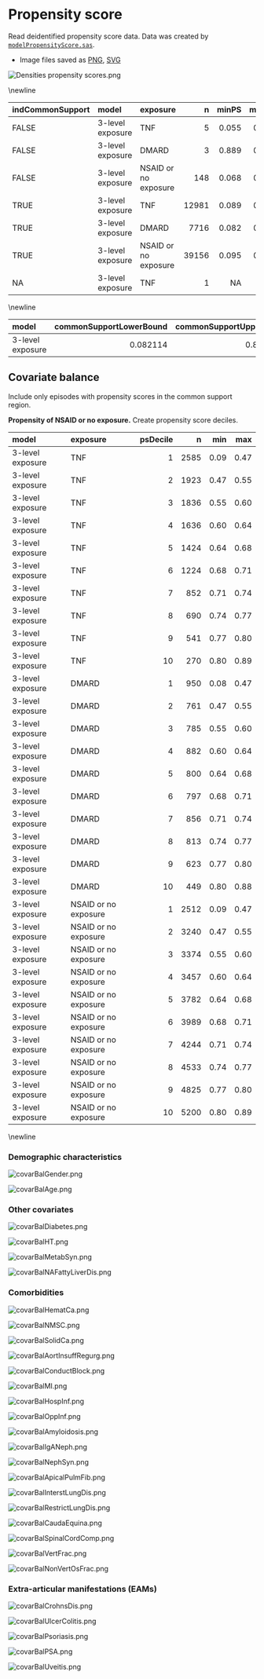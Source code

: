 # Propensity score

Read deidentified propensity score data.
Data was created by [`modelPropensityScore.sas`](../scripts/modelPropensityScore.sas).

* Image files saved as [PNG](../figures/densityPS.png), [SVG](../figures/densityPS.svg)

![Densities propensity scores.png](../figures/densityPS.png)



\newline


|indCommonSupport |model            |exposure             |     n| minPS| maxPS| minIPTW| maxIPTW|
|:----------------|:----------------|:--------------------|-----:|-----:|-----:|-------:|-------:|
|FALSE            |3-level exposure |TNF                  |     5| 0.055| 0.080|   1.058|   1.087|
|FALSE            |3-level exposure |DMARD                |     3| 0.889| 0.914|   9.011|  11.634|
|FALSE            |3-level exposure |NSAID or no exposure |   148| 0.068| 0.930|   1.075|  14.761|
|TRUE             |3-level exposure |TNF                  | 12981| 0.089| 0.886|   1.097|   8.760|
|TRUE             |3-level exposure |DMARD                |  7716| 0.082| 0.885|   1.089|   8.687|
|TRUE             |3-level exposure |NSAID or no exposure | 39156| 0.095| 0.886|   1.129|  10.572|
|NA               |3-level exposure |TNF                  |     1|    NA|    NA|      NA|      NA|

\newline


|model            | commonSupportLowerBound| commonSupportUpperBound|
|:----------------|-----------------------:|-----------------------:|
|3-level exposure |                0.082114|               0.8858425|




## Covariate balance

Include only episodes with propensity scores in the common support region.



**Propensity of NSAID or no exposure.**
Create propensity score deciles.


|model            |exposure             | psDecile|    n|  min|  max|
|:----------------|:--------------------|--------:|----:|----:|----:|
|3-level exposure |TNF                  |        1| 2585| 0.09| 0.47|
|3-level exposure |TNF                  |        2| 1923| 0.47| 0.55|
|3-level exposure |TNF                  |        3| 1836| 0.55| 0.60|
|3-level exposure |TNF                  |        4| 1636| 0.60| 0.64|
|3-level exposure |TNF                  |        5| 1424| 0.64| 0.68|
|3-level exposure |TNF                  |        6| 1224| 0.68| 0.71|
|3-level exposure |TNF                  |        7|  852| 0.71| 0.74|
|3-level exposure |TNF                  |        8|  690| 0.74| 0.77|
|3-level exposure |TNF                  |        9|  541| 0.77| 0.80|
|3-level exposure |TNF                  |       10|  270| 0.80| 0.89|
|3-level exposure |DMARD                |        1|  950| 0.08| 0.47|
|3-level exposure |DMARD                |        2|  761| 0.47| 0.55|
|3-level exposure |DMARD                |        3|  785| 0.55| 0.60|
|3-level exposure |DMARD                |        4|  882| 0.60| 0.64|
|3-level exposure |DMARD                |        5|  800| 0.64| 0.68|
|3-level exposure |DMARD                |        6|  797| 0.68| 0.71|
|3-level exposure |DMARD                |        7|  856| 0.71| 0.74|
|3-level exposure |DMARD                |        8|  813| 0.74| 0.77|
|3-level exposure |DMARD                |        9|  623| 0.77| 0.80|
|3-level exposure |DMARD                |       10|  449| 0.80| 0.88|
|3-level exposure |NSAID or no exposure |        1| 2512| 0.09| 0.47|
|3-level exposure |NSAID or no exposure |        2| 3240| 0.47| 0.55|
|3-level exposure |NSAID or no exposure |        3| 3374| 0.55| 0.60|
|3-level exposure |NSAID or no exposure |        4| 3457| 0.60| 0.64|
|3-level exposure |NSAID or no exposure |        5| 3782| 0.64| 0.68|
|3-level exposure |NSAID or no exposure |        6| 3989| 0.68| 0.71|
|3-level exposure |NSAID or no exposure |        7| 4244| 0.71| 0.74|
|3-level exposure |NSAID or no exposure |        8| 4533| 0.74| 0.77|
|3-level exposure |NSAID or no exposure |        9| 4825| 0.77| 0.80|
|3-level exposure |NSAID or no exposure |       10| 5200| 0.80| 0.89|

\newline


### Demographic characteristics

![covarBalGender.png](../figures/covarBalGender.png)



![covarBalAge.png](../figures/covarBalAge.png)




### Other covariates

![covarBalDiabetes.png](../figures/covarBalDiabetes.png)



![covarBalHT.png](../figures/covarBalHT.png)



![covarBalMetabSyn.png](../figures/covarBalMetabSyn.png)



![covarBalNAFattyLiverDis.png](../figures/covarBalNAFattyLiverDis.png)




### Comorbidities

![covarBalHematCa.png](../figures/covarBalHematCa.png)



![covarBalNMSC.png](../figures/covarBalNMSC.png)



![covarBalSolidCa.png](../figures/covarBalSolidCa.png)



![covarBalAortInsuffRegurg.png](../figures/covarBalAortInsuffRegurg.png)



![covarBalConductBlock.png](../figures/covarBalConductBlock.png)



![covarBalMI.png](../figures/covarBalMI.png)



![covarBalHospInf.png](../figures/covarBalHospInf.png)



![covarBalOppInf.png](../figures/covarBalOppInf.png)



![covarBalAmyloidosis.png](../figures/covarBalAmyloidosis.png)



![covarBalIgANeph.png](../figures/covarBalIgANeph.png)



![covarBalNephSyn.png](../figures/covarBalNephSyn.png)



![covarBalApicalPulmFib.png](../figures/covarBalApicalPulmFib.png)



![covarBalInterstLungDis.png](../figures/covarBalInterstLungDis.png)



![covarBalRestrictLungDis.png](../figures/covarBalRestrictLungDis.png)



![covarBalCaudaEquina.png](../figures/covarBalCaudaEquina.png)



![covarBalSpinalCordComp.png](../figures/covarBalSpinalCordComp.png)



![covarBalVertFrac.png](../figures/covarBalVertFrac.png)



![covarBalNonVertOsFrac.png](../figures/covarBalNonVertOsFrac.png)




### Extra-articular manifestations (EAMs)

![covarBalCrohnsDis.png](../figures/covarBalCrohnsDis.png)



![covarBalUlcerColitis.png](../figures/covarBalUlcerColitis.png)



![covarBalPsoriasis.png](../figures/covarBalPsoriasis.png)



![covarBalPSA.png](../figures/covarBalPSA.png)



![covarBalUveitis.png](../figures/covarBalUveitis.png)



